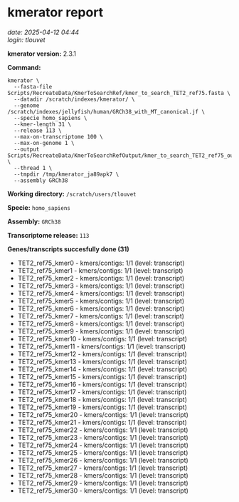 # kmerator report
*date: 2025-04-12 04:44*  
*login: tlouvet*

**kmerator version:** 2.3.1

**Command:**

```
kmerator \
  --fasta-file Scripts/RecreateData/KmerToSearchRef/kmer_to_search_TET2_ref75.fasta \
  --datadir /scratch/indexes/kmerator/ \
  --genome /scratch/indexes/jellyfish/human/GRCh38_with_MT_canonical.jf \
  --specie homo_sapiens \
  --kmer-length 31 \
  --release 113 \
  --max-on-transcriptome 100 \
  --max-on-genome 1 \
  --output Scripts/RecreateData/KmerToSearchRefOutput/kmer_to_search_TET2_ref75_output \
  --thread 1 \
  --tmpdir /tmp/kmerator_ja89apk7 \
  --assembly GRCh38
```

**Working directory:** `/scratch/users/tlouvet`

**Specie:** `homo_sapiens`

**Assembly:** `GRCh38`

**Transcriptome release:** `113`

**Genes/transcripts succesfully done (31)**

- TET2_ref75_kmer0 - kmers/contigs: 1/1 (level: transcript)
- TET2_ref75_kmer1 - kmers/contigs: 1/1 (level: transcript)
- TET2_ref75_kmer2 - kmers/contigs: 1/1 (level: transcript)
- TET2_ref75_kmer3 - kmers/contigs: 1/1 (level: transcript)
- TET2_ref75_kmer4 - kmers/contigs: 1/1 (level: transcript)
- TET2_ref75_kmer5 - kmers/contigs: 1/1 (level: transcript)
- TET2_ref75_kmer6 - kmers/contigs: 1/1 (level: transcript)
- TET2_ref75_kmer7 - kmers/contigs: 1/1 (level: transcript)
- TET2_ref75_kmer8 - kmers/contigs: 1/1 (level: transcript)
- TET2_ref75_kmer9 - kmers/contigs: 1/1 (level: transcript)
- TET2_ref75_kmer10 - kmers/contigs: 1/1 (level: transcript)
- TET2_ref75_kmer11 - kmers/contigs: 1/1 (level: transcript)
- TET2_ref75_kmer12 - kmers/contigs: 1/1 (level: transcript)
- TET2_ref75_kmer13 - kmers/contigs: 1/1 (level: transcript)
- TET2_ref75_kmer14 - kmers/contigs: 1/1 (level: transcript)
- TET2_ref75_kmer15 - kmers/contigs: 1/1 (level: transcript)
- TET2_ref75_kmer16 - kmers/contigs: 1/1 (level: transcript)
- TET2_ref75_kmer17 - kmers/contigs: 1/1 (level: transcript)
- TET2_ref75_kmer18 - kmers/contigs: 1/1 (level: transcript)
- TET2_ref75_kmer19 - kmers/contigs: 1/1 (level: transcript)
- TET2_ref75_kmer20 - kmers/contigs: 1/1 (level: transcript)
- TET2_ref75_kmer21 - kmers/contigs: 1/1 (level: transcript)
- TET2_ref75_kmer22 - kmers/contigs: 1/1 (level: transcript)
- TET2_ref75_kmer23 - kmers/contigs: 1/1 (level: transcript)
- TET2_ref75_kmer24 - kmers/contigs: 1/1 (level: transcript)
- TET2_ref75_kmer25 - kmers/contigs: 1/1 (level: transcript)
- TET2_ref75_kmer26 - kmers/contigs: 1/1 (level: transcript)
- TET2_ref75_kmer27 - kmers/contigs: 1/1 (level: transcript)
- TET2_ref75_kmer28 - kmers/contigs: 1/1 (level: transcript)
- TET2_ref75_kmer29 - kmers/contigs: 1/1 (level: transcript)
- TET2_ref75_kmer30 - kmers/contigs: 1/1 (level: transcript)
